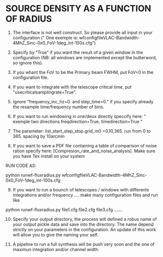 SOURCE DENSITY AS A FUNCTION OF RADIUS
=======================================

1) The interface is not well construct. So please provide all input in your configuration (" One exemple is: wfconfigfileVLAC-Bandwidth-4MhZ_Sinc-0x0_FoV-1deg_int-100s.cfg")



2) Specify by "True" if you want the result of a given window in the configuration (NB: all windows are implemented except the butterword, so ignore this).


3) If you whant the FoV to be the Primary beam FWHM, put FoV=0 in the configuration file. 


4) If you want to integrate with the telescope critical time, put  "usecriticalsamplingrate=True".


5) Ignore "frequency_inc_hz=0. and step_time=0." if you specify already the resample time/frequency number of bins.


6) If you want to run windowing in one/deux directly speccify here: " exemple two directions freqdirection=True, timedirection=True "


7) The parameter: list_start_step_stop.grid_m0 =0,10,365. run from 0 to 365. spacing by 10arcmin


8) If you want to save a PDF file containing a table of comparison of noise ration specify here: [Compresion_rate_and_noise_analysis]. Make sure you have Tex install on your system



RUN CODE AS:

python runwf-fluxradius.py wfconfigfileVLAC-Bandwidth-4MhZ_Sinc-0x0_FoV-1deg_int-100s.cfg



9) If you want to run a bounch of telescopes / windows with differents integrations and/or frequency .... make many configuration files and run like


python runwf-fluxradius.py file1.cfg file2.cfg file3.cfg .......


10) Specify your output directory, the process will defined a robus name of your output pickle data  and save into the directory. The name depend strictly on your parameters in the configuration. An update of this work will allow you to give the naming your self.


11) A pipeline to run a full synthesis will be push very soon and the one of maximun integration and/or channel width.





